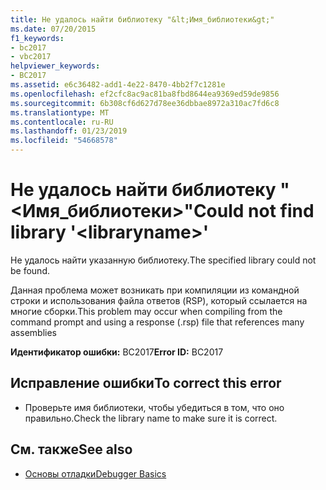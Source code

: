 ```yaml
---
title: Не удалось найти библиотеку "&lt;Имя_библиотеки&gt;"
ms.date: 07/20/2015
f1_keywords:
- bc2017
- vbc2017
helpviewer_keywords:
- BC2017
ms.assetid: e6c36482-add1-4e22-8470-4bb2f7c1281e
ms.openlocfilehash: ef2cfc8ac9ac81ba8fbd8644ea9369ed59de9856
ms.sourcegitcommit: 6b308cf6d627d78ee36dbbae8972a310ac7fd6c8
ms.translationtype: MT
ms.contentlocale: ru-RU
ms.lasthandoff: 01/23/2019
ms.locfileid: "54668578"
---
```

# <a name="could-not-find-library-ltlibrarynamegt"></a><span data-ttu-id="0db4c-102">Не удалось найти библиотеку "&lt;Имя_библиотеки&gt;"</span><span class="sxs-lookup"><span data-stu-id="0db4c-102">Could not find library '&lt;libraryname&gt;'</span></span>
<span data-ttu-id="0db4c-103">Не удалось найти указанную библиотеку.</span><span class="sxs-lookup"><span data-stu-id="0db4c-103">The specified library could not be found.</span></span>  
  
 <span data-ttu-id="0db4c-104">Данная проблема может возникать при компиляции из командной строки и использования файла ответов (RSP), который ссылается на многие сборки.</span><span class="sxs-lookup"><span data-stu-id="0db4c-104">This problem may occur when compiling from the command prompt and using a response (.rsp) file that references many assemblies</span></span>  
  
 <span data-ttu-id="0db4c-105">**Идентификатор ошибки:** BC2017</span><span class="sxs-lookup"><span data-stu-id="0db4c-105">**Error ID:** BC2017</span></span>  
  
## <a name="to-correct-this-error"></a><span data-ttu-id="0db4c-106">Исправление ошибки</span><span class="sxs-lookup"><span data-stu-id="0db4c-106">To correct this error</span></span>  
  
-   <span data-ttu-id="0db4c-107">Проверьте имя библиотеки, чтобы убедиться в том, что оно правильно.</span><span class="sxs-lookup"><span data-stu-id="0db4c-107">Check the library name to make sure it is correct.</span></span>  
  
## <a name="see-also"></a><span data-ttu-id="0db4c-108">См. также</span><span class="sxs-lookup"><span data-stu-id="0db4c-108">See also</span></span>
- [<span data-ttu-id="0db4c-109">Основы отладки</span><span class="sxs-lookup"><span data-stu-id="0db4c-109">Debugger Basics</span></span>](/visualstudio/debugger/debugger-basics)
